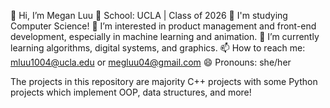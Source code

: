 👋 Hi, I’m Megan Luu
🏫 School: UCLA | Class of 2026
📜 I'm studying Computer Science!
👀 I’m interested in product management and front-end development, especially in machine learning and animation.
🌱 I’m currently learning algorithms, digital systems, and graphics.
📫 How to reach me: mluu1004@ucla.edu or megluu04@gmail.com
😄 Pronouns: she/her

The projects in this repository are majority C++ projects with some Python projects which implement OOP, data structures, and more!

